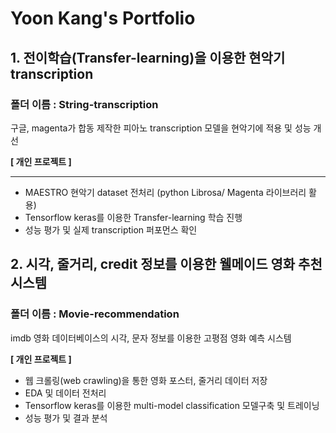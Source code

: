 # Yoon Kang's Portfolio

## 1. 전이학습(Transfer-learning)을 이용한 현악기 transcription
### 폴더 이름 : String-transcription
구글, magenta가 합동 제작한 피아노 transcription 모델을 현악기에 적용 및 성능 개선 

**[ 개인 프로젝트 ]** 

---

- MAESTRO 현악기 dataset 전처리 (python Librosa/ Magenta 라이브러리 활용)
- Tensorflow keras를 이용한 Transfer-learning 학습 진행
- 성능 평가 및 실제 transcription 퍼포먼스 확인

## 2. 시각, 줄거리, credit 정보를 이용한 웰메이드 영화 추천 시스템
### 폴더 이름 : Movie-recommendation
imdb 영화 데이터베이스의 시각, 문자 정보를 이용한 고평점 영화 예측 시스템 

**[ 개인 프로젝트 ]** 

- 웹 크롤링(web crawling)을 통한 영화 포스터, 줄거리 데이터 저장
- EDA 및 데이터 전처리
- Tensorflow keras를 이용한 multi-model classification 모델구축 및 트레이닝
- 성능 평가 및 결과 분석
